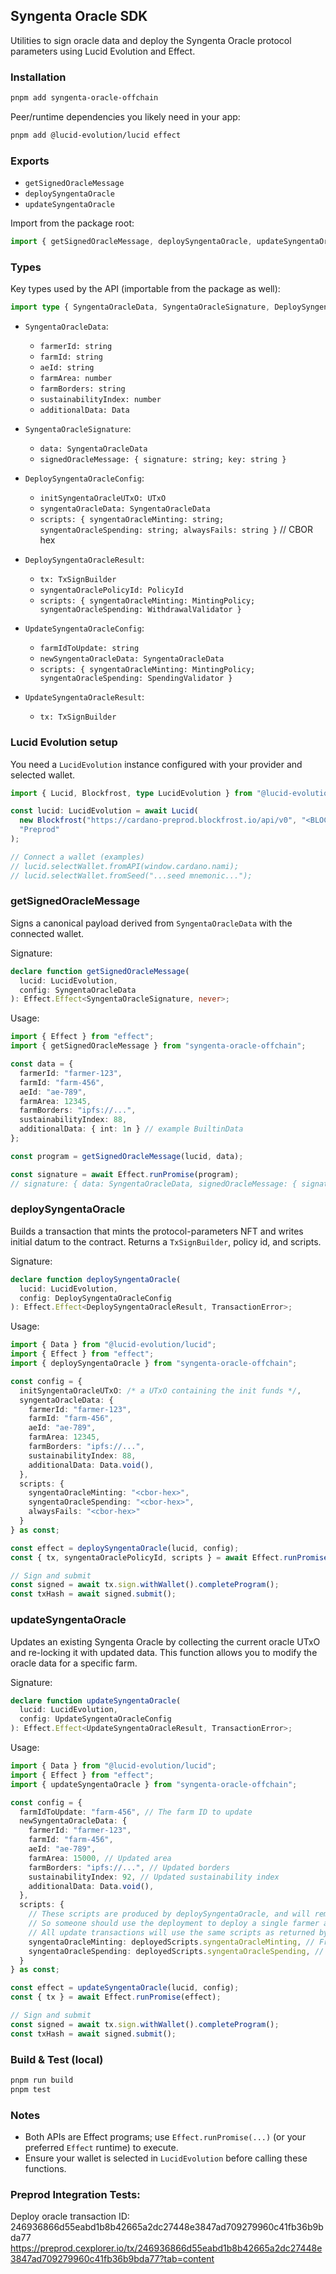## Syngenta Oracle SDK

Utilities to sign oracle data and deploy the Syngenta Oracle protocol parameters using Lucid Evolution and Effect.

### Installation

```bash
pnpm add syngenta-oracle-offchain
```

Peer/runtime dependencies you likely need in your app:

```bash
pnpm add @lucid-evolution/lucid effect
```

### Exports

- `getSignedOracleMessage`
- `deploySyngentaOracle`
- `updateSyngentaOracle`

Import from the package root:

```ts
import { getSignedOracleMessage, deploySyngentaOracle, updateSyngentaOracle } from "syngenta-oracle-offchain";
```

### Types

Key types used by the API (importable from the package as well):

```ts
import type { SyngentaOracleData, SyngentaOracleSignature, DeploySyngentaOracleConfig, DeploySyngentaOracleResult, UpdateSyngentaOracleConfig, UpdateSyngentaOracleResult } from "syngenta-oracle-offchain";
```

- `SyngentaOracleData`:
  - `farmerId: string`
  - `farmId: string`
  - `aeId: string`
  - `farmArea: number`
  - `farmBorders: string`
  - `sustainabilityIndex: number`
  - `additionalData: Data`

- `SyngentaOracleSignature`:
  - `data: SyngentaOracleData`
  - `signedOracleMessage: { signature: string; key: string }`

- `DeploySyngentaOracleConfig`:
  - `initSyngentaOracleUTxO: UTxO`
  - `syngentaOracleData: SyngentaOracleData`
  - `scripts: { syngentaOracleMinting: string; syngentaOracleSpending: string; alwaysFails: string }` // CBOR hex

- `DeploySyngentaOracleResult`:
  - `tx: TxSignBuilder`
  - `syngentaOraclePolicyId: PolicyId`
  - `scripts: { syngentaOracleMinting: MintingPolicy; syngentaOracleSpending: WithdrawalValidator }`

- `UpdateSyngentaOracleConfig`:
  - `farmIdToUpdate: string`
  - `newSyngentaOracleData: SyngentaOracleData`
  - `scripts: { syngentaOracleMinting: MintingPolicy; syngentaOracleSpending: SpendingValidator }`

- `UpdateSyngentaOracleResult`:
  - `tx: TxSignBuilder`

### Lucid Evolution setup

You need a `LucidEvolution` instance configured with your provider and selected wallet.

```ts
import { Lucid, Blockfrost, type LucidEvolution } from "@lucid-evolution/lucid";

const lucid: LucidEvolution = await Lucid(
  new Blockfrost("https://cardano-preprod.blockfrost.io/api/v0", "<BLOCKFROST_API_KEY>"),
  "Preprod"
);

// Connect a wallet (examples)
// lucid.selectWallet.fromAPI(window.cardano.nami);
// lucid.selectWallet.fromSeed("...seed mnemonic...");
```

### getSignedOracleMessage

Signs a canonical payload derived from `SyngentaOracleData` with the connected wallet.

Signature:

```ts
declare function getSignedOracleMessage(
  lucid: LucidEvolution,
  config: SyngentaOracleData
): Effect.Effect<SyngentaOracleSignature, never>;
```

Usage:

```ts
import { Effect } from "effect";
import { getSignedOracleMessage } from "syngenta-oracle-offchain";

const data = {
  farmerId: "farmer-123",
  farmId: "farm-456",
  aeId: "ae-789",
  farmArea: 12345,
  farmBorders: "ipfs://...",
  sustainabilityIndex: 88,
  additionalData: { int: 1n } // example BuiltinData
};

const program = getSignedOracleMessage(lucid, data);

const signature = await Effect.runPromise(program);
// signature: { data: SyngentaOracleData, signedOracleMessage: { signature, key } }
```

### deploySyngentaOracle

Builds a transaction that mints the protocol-parameters NFT and writes initial datum to the contract. Returns a `TxSignBuilder`, policy id, and scripts.

Signature:

```ts
declare function deploySyngentaOracle(
  lucid: LucidEvolution,
  config: DeploySyngentaOracleConfig
): Effect.Effect<DeploySyngentaOracleResult, TransactionError>;
```

Usage:

```ts
import { Data } from "@lucid-evolution/lucid";
import { Effect } from "effect";
import { deploySyngentaOracle } from "syngenta-oracle-offchain";

const config = {
  initSyngentaOracleUTxO: /* a UTxO containing the init funds */,
  syngentaOracleData: {
    farmerId: "farmer-123",
    farmId: "farm-456",
    aeId: "ae-789",
    farmArea: 12345,
    farmBorders: "ipfs://...",
    sustainabilityIndex: 88,
    additionalData: Data.void(),
  },
  scripts: {
    syngentaOracleMinting: "<cbor-hex>",
    syngentaOracleSpending: "<cbor-hex>",
    alwaysFails: "<cbor-hex>"
  }
} as const;

const effect = deploySyngentaOracle(lucid, config);
const { tx, syngentaOraclePolicyId, scripts } = await Effect.runPromise(effect);

// Sign and submit
const signed = await tx.sign.withWallet().completeProgram();
const txHash = await signed.submit();
```

### updateSyngentaOracle

Updates an existing Syngenta Oracle by collecting the current oracle UTxO and re-locking it with updated data. This function allows you to modify the oracle data for a specific farm.

Signature:

```ts
declare function updateSyngentaOracle(
  lucid: LucidEvolution,
  config: UpdateSyngentaOracleConfig
): Effect.Effect<UpdateSyngentaOracleResult, TransactionError>;
```

Usage:

```ts
import { Data } from "@lucid-evolution/lucid";
import { Effect } from "effect";
import { updateSyngentaOracle } from "syngenta-oracle-offchain";

const config = {
  farmIdToUpdate: "farm-456", // The farm ID to update
  newSyngentaOracleData: {
    farmerId: "farmer-123",
    farmId: "farm-456",
    aeId: "ae-789",
    farmArea: 15000, // Updated area
    farmBorders: "ipfs://...", // Updated borders
    sustainabilityIndex: 92, // Updated sustainability index
    additionalData: Data.void(),
  },
  scripts: {
    // These scripts are produced by deploySyngentaOracle, and will remain constant forever from that point onwards. 
    // So someone should use the deployment to deploy a single farmer and save the returned scripts to disk.
    // All update transactions will use the same scripts as returned by the original deploy transaction. 
    syngentaOracleMinting: deployedScripts.syngentaOracleMinting, // From any invocation of deploySyngentaOracle result
    syngentaOracleSpending: deployedScripts.syngentaOracleSpending, // From any invocation deploySyngentaOracle result
  }
} as const;

const effect = updateSyngentaOracle(lucid, config);
const { tx } = await Effect.runPromise(effect);

// Sign and submit
const signed = await tx.sign.withWallet().completeProgram();
const txHash = await signed.submit();
```

### Build & Test (local)

```bash
pnpm run build
pnpm test
```

### Notes

- Both APIs are Effect programs; use `Effect.runPromise(...)` (or your preferred `Effect` runtime) to execute.
- Ensure your wallet is selected in `LucidEvolution` before calling these functions.

### Preprod Integration Tests:

Deploy oracle transaction ID: 
  246936866d55eabd1b8b42665a2dc27448e3847ad709279960c41fb36b9bda77
  https://preprod.cexplorer.io/tx/246936866d55eabd1b8b42665a2dc27448e3847ad709279960c41fb36b9bda77?tab=content